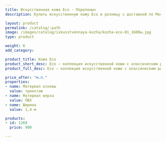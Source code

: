 ```yaml
---
title: Искусственная кожа Eco - Поролоныч
description: Купить искусственную кожу Eco в розницу с доставкой по Москве.

layout: product
permalink: /catalog/:path
image: /images/catalog/iskusstvennaya-kozha/kozha-eco-01_1600w.jpg
type: product

weight: 6
add_category: 

product_title: Кожа Eco
product_short_desc: Eco – коллекция искусственной кожи с классическим рисунком. Легкая, прочная и износостойкая, удобна в работе и хорошо драпируется.
product_full_desc: Eco – коллекция искусственной кожи с классическим рисунком. Легкая, прочная и износостойкая, удобна в работе и хорошо драпируется.

price_after: "м.п."
properties:
- name: Материал основы
  value: трикотаж
- name: Материал верха
  value: ПВХ
- name: Ширина
  value: 1,4 м

products:
- id: 1269
  price: 900

---
```

